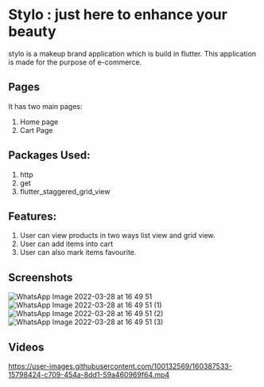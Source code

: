 # Stylo : just here to enhance your beauty

stylo is a makeup brand application which is build in flutter. This application is made for the purpose of e-commerce.
## Pages

It has two main pages:
   1. Home page 
   2. Cart Page
   
## Packages Used:
  
  1. http
  2. get
  3. flutter_staggered_grid_view
  
## Features:

  1. User can view products in two ways list view and grid view.
  2. User can add items into cart
  3. User can also mark items favourite.
  
## Screenshots

![WhatsApp Image 2022-03-28 at 16 49 51](https://user-images.githubusercontent.com/100132569/160387722-57cbaf02-26d7-4dbd-b82c-9fa3cafc43c6.jpeg)
![WhatsApp Image 2022-03-28 at 16 49 51 (1)](https://user-images.githubusercontent.com/100132569/160388167-e0378bbe-55ca-448e-bd87-5937c185e810.jpeg)
![WhatsApp Image 2022-03-28 at 16 49 51 (2)](https://user-images.githubusercontent.com/100132569/160388105-52ea1fd0-c1f1-48a6-92ef-23897a6b59b2.jpeg)
![WhatsApp Image 2022-03-28 at 16 49 51 (3)](https://user-images.githubusercontent.com/100132569/160387845-62029420-db47-4ec2-8955-f4cc09ffc1d2.jpeg)


## Videos

https://user-images.githubusercontent.com/100132569/160387533-15798424-c709-454a-8dd1-59a460969f64.mp4

